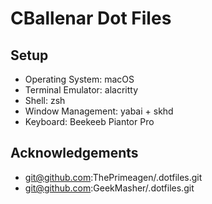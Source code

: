 # CBallenar Dot Files

## Setup

- Operating System: macOS
- Terminal Emulator: alacritty
- Shell: zsh
- Window Management: yabai + skhd
- Keyboard: Beekeeb Piantor Pro

## Acknowledgements

- git@github.com:ThePrimeagen/.dotfiles.git
- git@github.com:GeekMasher/.dotfiles.git
